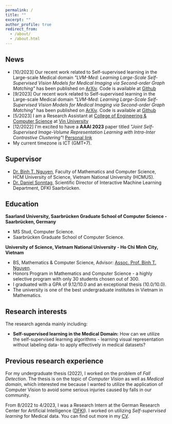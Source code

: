 ```yaml
---
permalink: /
title: ""
excerpt: ""
author_profile: true
redirect_from: 
  - /about/
  - /about.html
---
```




## News
- [10/2023] Our recent work related to Self-supervised learning in the Large-scale Medical domain *"LVM-Med: Learning Large-Scale Self-Supervised Vision Models for Medical Imaging via Second-order Graph Matching"* has been published on [ArXiv](https://arxiv.org/abs/2306.11925). Code is available at [Github](https://github.com/duyhominhnguyen/LVM-Med/tree/main)
- [9/2023] Our recent work related to Self-supervised learning in the Large-scale Medical domain *"LVM-Med: Learning Large-Scale Self-Supervised Vision Models for Medical Imaging via Second-order Graph Matching"* has been published on [ArXiv](https://arxiv.org/abs/2306.11925). Code is available at [Github](https://github.com/duyhominhnguyen/LVM-Med/tree/main)
- [5/2023] I am a Research Assistant at [College of Engineering & Computer Science](https://vinuni.edu.vn/college-of-engineering-computer-science/) at [Vin University](https://vinuni.edu.vn/)
- [12/2022] I'm excited to have a **AAAI 2023** paper titled *"Joint Self-Supervised Image-Volume Representation Learning with Intra-Inter Contrastive Clustering"*! [Personal link](http://hoangnguyen210.github.io/files/AAAI23.pdf)
- My current timezone is ICT (GMT+7).

## Supervisor
- [Dr. Binh T. Nguyen](https://sites.google.com/site/ntbinhpolytechnique/home), Faculty of Mathematics and Computer Science, HCM University of Science, Vietnam National University (HCMUS).
- [Dr. Daniel Sonntag](https://www.dfki.de/~sonntag/), Scientific Director of Interactive Machine Learning Department, DFKI Saarbrücken.

## Education

**Saarland University, Saarbrücken Graduate School of Computer Science - Saarbrücken, Germany**
  - MS Stud, Computer Science.
  - Saarbrücken Graduate School of Computer Science.


**University of Science, Vietnam National University - Ho Chi Minh City, Vietnam**
  - BS, Mathematics & Computer Science, Advisor: [Assoc. Prof. Binh T. Nguyen](https://sites.google.com/site/ntbinhpolytechnique/home).
  - Honors Program in Mathematics and Computer Science - a highly selective program with only 30 students chosen out of 300.
  - I graduated with a GPA of 9.12/10.0 and an exceptional thesis (10.0/10.0).
  - The university is one of the best undergraduate institutes in Vietnam in Mathematics.

## Research interests

The research agenda mainly including:
 - **Self-supervised learning in the Medical Domain:** How can we utilize the self-supervised learning algorithms - learning visual representation without labeling data- to apply effectively in medical datasets? 

## Previous research experience
For my undergraduate thesis (2022), I worked on the problem of *Fall Detection*. The thesis is on the topic of *Computer Vision* as well as *Medical domain*, which interested me because I wanted to utilize the application of Computer Vision to avoid some serious injuries caused by falls in our community.

From 8/2022 to 4/2023, I was a Research Intern at the German Research Center for Artificial Intelligence ([DFKI](https://www.dfki.de/web)). I worked on utilizing *Self-supervised learning* for Medical data. You can find out more in my [CV](https://hoangnguyen210.github.io//cv/).
